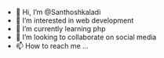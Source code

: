 - 👋 Hi, I’m @Santhoshkaladi
- 👀 I’m interested in web development
- 🌱 I’m currently learning php
- 💞️ I’m looking to collaborate on social media
- 📫 How to reach me ...

<!---
Santhoshkaladi/Santhoshkaladi is a ✨ special ✨ repository because its `README.md` (this file) appears on your GitHub profile.
You can click the Preview link to take a look at your changes.
--->
